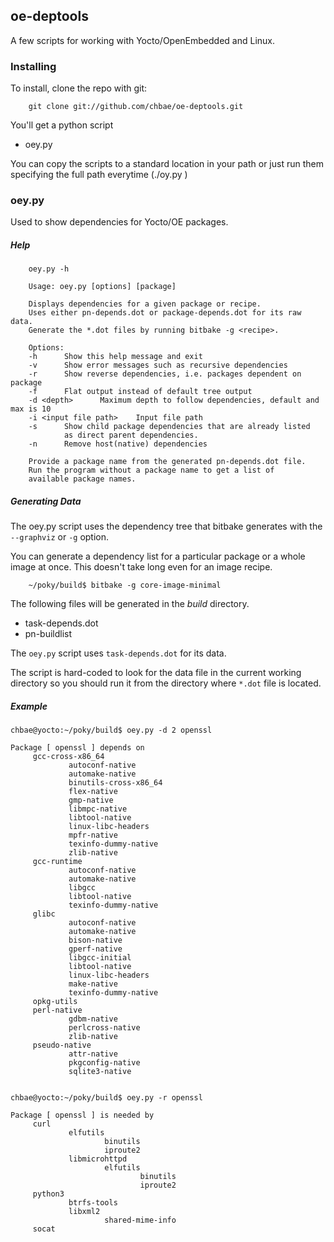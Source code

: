 ## oe-deptools

A few scripts for working with Yocto/OpenEmbedded and Linux.

###  Installing

To install, clone the repo with git:

        git clone git://github.com/chbae/oe-deptools.git

You'll get a python script

* oey.py

You can copy the scripts to a standard location in your path or just
run them specifying the full path everytime (./oy.py <args>)

###  oey.py

Used to show dependencies for Yocto/OE packages.
 
#####  Help

        oey.py -h

        Usage: oey.py [options] [package]

        Displays dependencies for a given package or recipe.
        Uses either pn-depends.dot or package-depends.dot for its raw data.
        Generate the *.dot files by running bitbake -g <recipe>.

        Options:
        -h      Show this help message and exit
        -v      Show error messages such as recursive dependencies
        -r      Show reverse dependencies, i.e. packages dependent on package
        -f      Flat output instead of default tree output
        -d <depth>      Maximum depth to follow dependencies, default and max is 10
        -i <input file path>    Input file path
        -s      Show child package dependencies that are already listed
                as direct parent dependencies.
        -n      Remove host(native) dependencies

        Provide a package name from the generated pn-depends.dot file.
        Run the program without a package name to get a list of
        available package names.



#####  Generating Data

The oey.py script uses the dependency tree that bitbake generates with
the `--graphviz` or `-g` option. 

You can generate a dependency list for a particular package or a whole image
at once. This doesn't take long even for an image recipe.

        ~/poky/build$ bitbake -g core-image-minimal


The following files will be generated in the *build* directory.

* task-depends.dot
* pn-buildlist

The `oey.py` script uses `task-depends.dot`
for its data.

The script is hard-coded to look for the data file in the current
working directory so you should run it from the directory where
`*.dot` file is located.


#####  Example

    chbae@yocto:~/poky/build$ oey.py -d 2 openssl

    Package [ openssl ] depends on
         gcc-cross-x86_64
                 autoconf-native
                 automake-native
                 binutils-cross-x86_64
                 flex-native
                 gmp-native
                 libmpc-native
                 libtool-native
                 linux-libc-headers
                 mpfr-native
                 texinfo-dummy-native
                 zlib-native
         gcc-runtime
                 autoconf-native
                 automake-native
                 libgcc
                 libtool-native
                 texinfo-dummy-native
         glibc
                 autoconf-native
                 automake-native
                 bison-native
                 gperf-native
                 libgcc-initial
                 libtool-native
                 linux-libc-headers
                 make-native
                 texinfo-dummy-native
         opkg-utils
         perl-native
                 gdbm-native
                 perlcross-native
                 zlib-native
         pseudo-native
                 attr-native
                 pkgconfig-native
                 sqlite3-native


    chbae@yocto:~/poky/build$ oey.py -r openssl

    Package [ openssl ] is needed by
         curl
                 elfutils
                         binutils
                         iproute2
                 libmicrohttpd
                         elfutils
                                 binutils
                                 iproute2
         python3
                 btrfs-tools
                 libxml2
                         shared-mime-info
         socat
